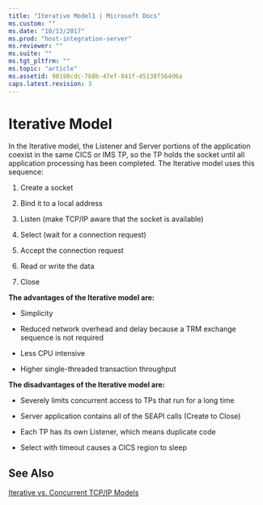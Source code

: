 ```yaml
---
title: "Iterative Model1 | Microsoft Docs"
ms.custom: ""
ms.date: "10/13/2017"
ms.prod: "host-integration-server"
ms.reviewer: ""
ms.suite: ""
ms.tgt_pltfrm: ""
ms.topic: "article"
ms.assetid: 98198cdc-7b8b-47ef-841f-45138f564d6a
caps.latest.revision: 3
---
```

# Iterative Model
In the Iterative model, the Listener and Server portions of the application coexist in the same CICS or IMS TP, so the TP holds the socket until all application processing has been completed. The Iterative model uses this sequence:  
  
1.  Create a socket  
  
2.  Bind it to a local address  
  
3.  Listen (make TCP/IP aware that the socket is available)  
  
4.  Select (wait for a connection request)  
  
5.  Accept the connection request  
  
6.  Read or write the data  
  
7.  Close  
  
 **The advantages of the Iterative model are:**  
  
-   Simplicity  
  
-   Reduced network overhead and delay because a TRM exchange sequence is not required  
  
-   Less CPU intensive  
  
-   Higher single-threaded transaction throughput  
  
 **The disadvantages of the Iterative model are:**  
  
-   Severely limits concurrent access to TPs that run for a long time  
  
-   Server application contains all of the SEAPI calls (Create to Close)  
  
-   Each TP has its own Listener, which means duplicate code  
  
-   Select with timeout causes a CICS region to sleep  
  
## See Also  
 [Iterative vs. Concurrent TCP/IP Models](../core/iterative-vs-concurrent-tcp-ip-models.md)